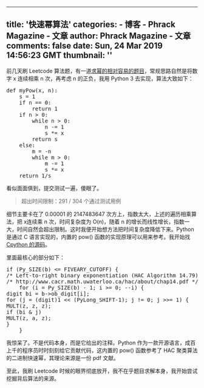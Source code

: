 
---
title: '快速幂算法'
categories: 
    - 博客
    - Phrack Magazine - 文章
author: Phrack Magazine - 文章
comments: false
date: Sun, 24 Mar 2019 14:56:23 GMT
thumbnail: ''
---

<div>   
<p>前几天刷 Leetcode 算法题，有一道<a href="https://leetcode-cn.com/problems/powx-n/">求幂的相对容易的题目</a>，常规思路自然是将数字 x 连续相乘 n 次，再考虑 n 的正负，我用 Python 3 去实现，算法大致如下：</p>
<pre>def myPow(x, n):
    s = 1
    if n == 0:
        return 1
    if n > 0:
        while n > 0:
            n -= 1
            s *= x
        return s
    else:
        m = -n
        while m > 0: 
            m -= 1
            s *= x
    return 1/s</pre>
<p>看似面面俱到，提交测试一遍，傻眼了。</p>
<blockquote><p>超出时间限制：291 / 304 个通过测试用例</p></blockquote>
<p>细节主要卡在了 0.00001 的 2147483647 次方上，指数太大，上述的遍历相乘算法，把 x连续乘 n 次，时间复杂度为 O(n)，随着 n 的增长而线性增长，指数一大，时间自然会超出限制。这时我便开始想方法把时间复杂度降低下来。Python 是通过 C 语言实现的，内置的 pow() 函数的实现原理可以用来参考。我开始找 <a href="https://github.com/python/cpython/blob/master/Objects/longobject.c#L4183">Cpython 的源码</a>。</p>
<p>里面最核心的部分如下：</p>
<pre>if (Py_SIZE(b) <= FIVEARY_CUTOFF) &#123;
/* Left-to-right binary exponentiation (HAC Algorithm 14.79) */
/* http://www.cacr.math.uwaterloo.ca/hac/about/chap14.pdf */
    for (i = Py_SIZE(b) - 1; i >= 0; --i) &#123;
digit bi = b->ob_digit[i];
for (j = (digit)1 << (PyLong_SHIFT-1); j != 0; j >>= 1) &#123;
MULT(z, z, z);
if (bi & j)
MULT(z, a, z);
&#125;
    &#125;</pre>
<p>我惊呆了。不是代码本身，而是它给出的注释。Python 作为一款开源语言，成百上千的程序员时时刻刻给它贡献代码，这内置的 pow() 函数参考了 HAC 聚类算法的二进制快速幂，其理论来源是一份 pdf 文献。</p>
<p>至此，我刷 Leetcode 时候的眼界彻底放开，我不在乎题目求解本身，我开始尝试挖掘背后算法的来源。</p>
  
</div>
            